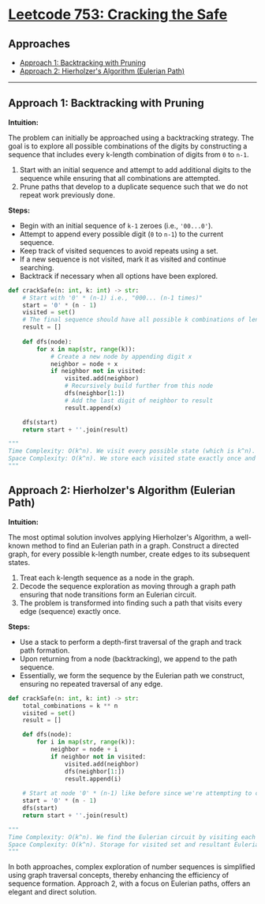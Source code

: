 # [Leetcode 753: Cracking the Safe](https://leetcode.com/problems/cracking-the-safe/)

## Approaches
- [Approach 1: Backtracking with Pruning](#approach-1-backtracking-with-pruning)
- [Approach 2: Hierholzer's Algorithm (Eulerian Path)](#approach-2-hierholzers-algorithm-eulerian-path)

---

## Approach 1: Backtracking with Pruning

**Intuition:**

The problem can initially be approached using a backtracking strategy. The goal is to explore all possible combinations of the digits by constructing a sequence that includes every k-length combination of digits from `0` to `n-1`.

1. Start with an initial sequence and attempt to add additional digits to the sequence while ensuring that all combinations are attempted.
2. Prune paths that develop to a duplicate sequence such that we do not repeat work previously done.

**Steps:**

- Begin with an initial sequence of `k-1` zeroes (i.e., `'00...0'`).
- Attempt to append every possible digit (`0` to `n-1`) to the current sequence.
- Keep track of visited sequences to avoid repeats using a set.
- If a new sequence is not visited, mark it as visited and continue searching.
- Backtrack if necessary when all options have been explored.

```python
def crackSafe(n: int, k: int) -> str:
    # Start with '0' * (n-1) i.e., "000... (n-1 times)"
    start = '0' * (n - 1)
    visited = set()
    # The final sequence should have all possible k combinations of length n
    result = []
    
    def dfs(node):
        for x in map(str, range(k)):
            # Create a new node by appending digit x
            neighbor = node + x
            if neighbor not in visited:
                visited.add(neighbor)
                # Recursively build further from this node
                dfs(neighbor[1:])
                # Add the last digit of neighbor to result
                result.append(x)

    dfs(start)
    return start + ''.join(result)

"""
Time Complexity: O(k^n). We visit every possible state (which is k^n). The recursion unfolds with each state having k potential children.
Space Complexity: O(k^n). We store each visited state exactly once and our path result will also roughly be of length k^n.
"""

```

## Approach 2: Hierholzer's Algorithm (Eulerian Path)

**Intuition:**

The most optimal solution involves applying Hierholzer's Algorithm, a well-known method to find an Eulerian path in a graph. Construct a directed graph, for every possible k-length number, create edges to its subsequent states.

1. Treat each k-length sequence as a node in the graph.
2. Decode the sequence exploration as moving through a graph path ensuring that node transitions form an Eulerian circuit.
3. The problem is transformed into finding such a path that visits every edge (sequence) exactly once.

**Steps:**

- Use a stack to perform a depth-first traversal of the graph and track path formation.
- Upon returning from a node (backtracking), we append to the path sequence.
- Essentially, we form the sequence by the Eulerian path we construct, ensuring no repeated traversal of any edge.

```python
def crackSafe(n: int, k: int) -> str:
    total_combinations = k ** n
    visited = set()
    result = []

    def dfs(node):
        for i in map(str, range(k)):
            neighbor = node + i
            if neighbor not in visited:
                visited.add(neighbor)
                dfs(neighbor[1:])
                result.append(i)
    
    # Start at node '0' * (n-1) like before since we're attempting to complete the circuit
    start = '0' * (n - 1)
    dfs(start)
    return start + ''.join(result)

"""
Time Complexity: O(k^n). We find the Eulerian circuit by visiting each edge exactly once.
Space Complexity: O(k^n). Storage for visited set and resultant Eulerian circuit path.
"""

```

In both approaches, complex exploration of number sequences is simplified using graph traversal concepts, thereby enhancing the efficiency of sequence formation. Approach 2, with a focus on Eulerian paths, offers an elegant and direct solution.


